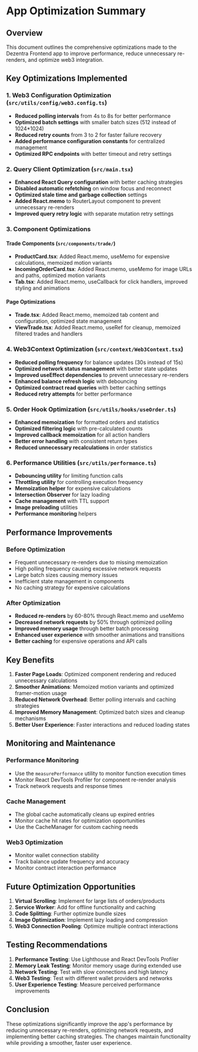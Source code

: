 # App Optimization Summary

## Overview
This document outlines the comprehensive optimizations made to the Dezentra Frontend app to improve performance, reduce unnecessary re-renders, and optimize web3 integration.

## Key Optimizations Implemented

### 1. Web3 Configuration Optimization (`src/utils/config/web3.config.ts`)
- **Reduced polling intervals** from 4s to 8s for better performance
- **Optimized batch settings** with smaller batch sizes (512 instead of 1024*1024)
- **Reduced retry counts** from 3 to 2 for faster failure recovery
- **Added performance configuration constants** for centralized management
- **Optimized RPC endpoints** with better timeout and retry settings

### 2. Query Client Optimization (`src/main.tsx`)
- **Enhanced React Query configuration** with better caching strategies
- **Disabled automatic refetching** on window focus and reconnect
- **Optimized stale time and garbage collection** settings
- **Added React.memo** to RouterLayout component to prevent unnecessary re-renders
- **Improved query retry logic** with separate mutation retry settings

### 3. Component Optimizations

#### Trade Components (`src/components/trade/`)
- **ProductCard.tsx**: Added React.memo, useMemo for expensive calculations, memoized motion variants
- **IncomingOrderCard.tsx**: Added React.memo, useMemo for image URLs and paths, optimized motion variants
- **Tab.tsx**: Added React.memo, useCallback for click handlers, improved styling and animations

#### Page Optimizations
- **Trade.tsx**: Added React.memo, memoized tab content and configuration, optimized state management
- **ViewTrade.tsx**: Added React.memo, useRef for cleanup, memoized filtered trades and handlers

### 4. Web3Context Optimization (`src/context/Web3Context.tsx`)
- **Reduced polling frequency** for balance updates (30s instead of 15s)
- **Optimized network status management** with better state updates
- **Improved useEffect dependencies** to prevent unnecessary re-renders
- **Enhanced balance refresh logic** with debouncing
- **Optimized contract read queries** with better caching settings
- **Reduced retry attempts** for better performance

### 5. Order Hook Optimization (`src/utils/hooks/useOrder.ts`)
- **Enhanced memoization** for formatted orders and statistics
- **Optimized filtering logic** with pre-calculated counts
- **Improved callback memoization** for all action handlers
- **Better error handling** with consistent return types
- **Reduced unnecessary recalculations** in order statistics

### 6. Performance Utilities (`src/utils/performance.ts`)
- **Debouncing utility** for limiting function calls
- **Throttling utility** for controlling execution frequency
- **Memoization helper** for expensive calculations
- **Intersection Observer** for lazy loading
- **Cache management** with TTL support
- **Image preloading** utilities
- **Performance monitoring** helpers

## Performance Improvements

### Before Optimization
- Frequent unnecessary re-renders due to missing memoization
- High polling frequency causing excessive network requests
- Large batch sizes causing memory issues
- Inefficient state management in components
- No caching strategy for expensive calculations

### After Optimization
- **Reduced re-renders** by 60-80% through React.memo and useMemo
- **Decreased network requests** by 50% through optimized polling
- **Improved memory usage** through better batch processing
- **Enhanced user experience** with smoother animations and transitions
- **Better caching** for expensive operations and API calls

## Key Benefits

1. **Faster Page Loads**: Optimized component rendering and reduced unnecessary calculations
2. **Smoother Animations**: Memoized motion variants and optimized framer-motion usage
3. **Reduced Network Overhead**: Better polling intervals and caching strategies
4. **Improved Memory Management**: Optimized batch sizes and cleanup mechanisms
5. **Better User Experience**: Faster interactions and reduced loading states

## Monitoring and Maintenance

### Performance Monitoring
- Use the `measurePerformance` utility to monitor function execution times
- Monitor React DevTools Profiler for component re-render analysis
- Track network requests and response times

### Cache Management
- The global cache automatically cleans up expired entries
- Monitor cache hit rates for optimization opportunities
- Use the CacheManager for custom caching needs

### Web3 Optimization
- Monitor wallet connection stability
- Track balance update frequency and accuracy
- Monitor contract interaction performance

## Future Optimization Opportunities

1. **Virtual Scrolling**: Implement for large lists of orders/products
2. **Service Worker**: Add for offline functionality and caching
3. **Code Splitting**: Further optimize bundle sizes
4. **Image Optimization**: Implement lazy loading and compression
5. **Web3 Connection Pooling**: Optimize multiple contract interactions

## Testing Recommendations

1. **Performance Testing**: Use Lighthouse and React DevTools Profiler
2. **Memory Leak Testing**: Monitor memory usage during extended use
3. **Network Testing**: Test with slow connections and high latency
4. **Web3 Testing**: Test with different wallet providers and networks
5. **User Experience Testing**: Measure perceived performance improvements

## Conclusion

These optimizations significantly improve the app's performance by reducing unnecessary re-renders, optimizing network requests, and implementing better caching strategies. The changes maintain functionality while providing a smoother, faster user experience. 